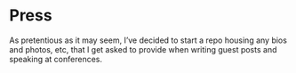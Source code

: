# Press

As pretentious as it may seem, I’ve decided to start a repo housing any bios and
photos, etc, that I get asked to provide when writing guest posts and speaking
at conferences.
